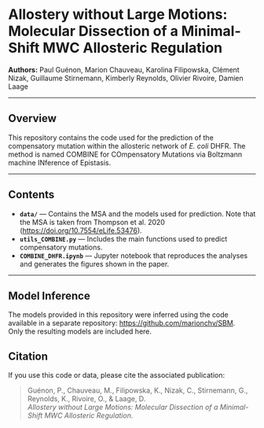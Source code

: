 # Allostery without Large Motions: Molecular Dissection of a Minimal-Shift MWC Allosteric Regulation

**Authors:** Paul Guénon, Marion Chauveau, Karolina Filipowska, Clément Nizak, Guillaume Stirnemann, Kimberly Reynolds, Olivier Rivoire, Damien Laage

---

## Overview

This repository contains the code used for the prediction of the compensatory mutation within the allosteric network of *E. coli* DHFR. The method is named COMBINE for COmpensatory Mutations via Boltzmann machine INference of Epistasis.

---

## Contents

- **`data/`** — Contains the MSA and the models used for prediction. Note that the MSA is taken from Thompson et al. 2020 (https://doi.org/10.7554/eLife.53476).
- **`utils_COMBINE.py`** — Includes the main functions used to predict compensatory mutations.  
- **`COMBINE_DHFR.ipynb`** — Jupyter notebook that reproduces the analyses and generates the figures shown in the paper.

---

## Model Inference

The models provided in this repository were inferred using the code available in a separate repository: https://github.com/marionchv/SBM.  
Only the resulting models are included here. 

## Citation

If you use this code or data, please cite the associated publication:

> Guénon, P., Chauveau, M., Filipowska, K., Nizak, C., Stirnemann, G., Reynolds, K., Rivoire, O., & Laage, D.  
> *Allostery without Large Motions: Molecular Dissection of a Minimal-Shift MWC Allosteric Regulation.* 